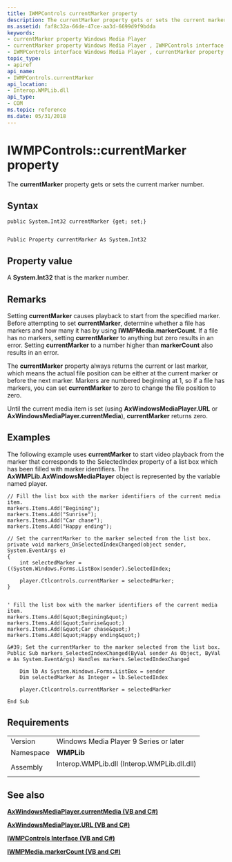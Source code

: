 ```yaml
---
title: IWMPControls currentMarker property
description: The currentMarker property gets or sets the current marker number.
ms.assetid: faf8c32a-66de-47ce-aa3d-6699d9f9bdda
keywords:
- currentMarker property Windows Media Player
- currentMarker property Windows Media Player , IWMPControls interface
- IWMPControls interface Windows Media Player , currentMarker property
topic_type:
- apiref
api_name:
- IWMPControls.currentMarker
api_location:
- Interop.WMPLib.dll
api_type:
- COM
ms.topic: reference
ms.date: 05/31/2018
---
```


# IWMPControls::currentMarker property

The **currentMarker** property gets or sets the current marker number.

## Syntax


```CSharp
public System.Int32 currentMarker {get; set;}
```


```VB

Public Property currentMarker As System.Int32
```





## Property value

A **System.Int32** that is the marker number.

## Remarks

Setting **currentMarker** causes playback to start from the specified marker. Before attempting to set **currentMarker**, determine whether a file has markers and how many it has by using **IWMPMedia.markerCount**. If a file has no markers, setting **currentMarker** to anything but zero results in an error. Setting **currentMarker** to a number higher than **markerCount** also results in an error.

The **currentMarker** property always returns the current or last marker, which means the actual file position can be either at the current marker or before the next marker. Markers are numbered beginning at 1, so if a file has markers, you can set **currentMarker** to zero to change the file position to zero.

Until the current media item is set (using **AxWindowsMediaPlayer.URL** or **AxWindowsMediaPlayer.currentMedia**), **currentMarker** returns zero.

## Examples

The following example uses **currentMarker** to start video playback from the marker that corresponds to the SelectedIndex property of a list box which has been filled with marker identifiers. The **AxWMPLib.AxWindowsMediaPlayer** object is represented by the variable named player.


```CSharp
// Fill the list box with the marker identifiers of the current media item.
markers.Items.Add("Begining");
markers.Items.Add("Sunrise");
markers.Items.Add("Car chase");
markers.Items.Add("Happy ending");

// Set the currentMarker to the marker selected from the list box.
private void markers_OnSelectedIndexChanged(object sender, System.EventArgs e)
{
    int selectedMarker = ((System.Windows.Forms.ListBox)sender).SelectedIndex;

    player.Ctlcontrols.currentMarker = selectedMarker;
}
```


```VB

' Fill the list box with the marker identifiers of the current media item.
markers.Items.Add(&quot;Begining&quot;)
markers.Items.Add(&quot;Sunrise&quot;)
markers.Items.Add(&quot;Car chase&quot;)
markers.Items.Add(&quot;Happy ending&quot;)

&#39; Set the currentMarker to the marker selected from the list box.
Public Sub markers_SelectedIndexChanged(ByVal sender As Object, ByVal e As System.EventArgs) Handles markers.SelectedIndexChanged

    Dim lb As System.Windows.Forms.ListBox = sender
    Dim selectedMarker As Integer = lb.SelectedIndex

    player.Ctlcontrols.currentMarker = selectedMarker

End Sub
```





## Requirements



|                      |                                                                                                                        |
|----------------------|------------------------------------------------------------------------------------------------------------------------|
| Version<br/>   | Windows Media Player 9 Series or later<br/>                                                                      |
| Namespace<br/> | **WMPLib**<br/>                                                                                                  |
| Assembly<br/>  | <dl> <dt>Interop.WMPLib.dll (Interop.WMPLib.dll.dll)</dt> </dl> |



## See also

<dl> <dt>

[**AxWindowsMediaPlayer.currentMedia (VB and C#)**](axwmplib-axwindowsmediaplayer-currentmedia--vb-and-c.md)
</dt> <dt>

[**AxWindowsMediaPlayer.URL (VB and C#)**](axwmplib-axwindowsmediaplayer-url--vb-and-c.md)
</dt> <dt>

[**IWMPControls Interface (VB and C#)**](iwmpcontrols--vb-and-c.md)
</dt> <dt>

[**IWMPMedia.markerCount (VB and C#)**](wmplibiwmpmedia-iwmpmedia-markercount--vb-and-c.md)
</dt> </dl>

 

 






